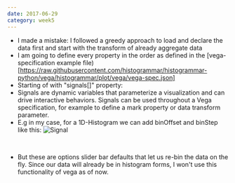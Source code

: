 ```yaml
---
date: 2017-06-29
category: week5
---
```

* I made a mistake: I followed a greedy approach to load and declare the data first and start with the transform of already aggregate data
* I am going to define every property in the order as defined in the [vega-specification example file)[https://raw.githubusercontent.com/histogrammar/histogrammar-python/vega/histogrammar/plot/vega/vega-spec.json]
* Starting of with "signals[]" property:
*  Signals are dynamic variables that parameterize a visualization and can drive interactive behaviors. Signals can be used throughout a Vega specification, for example to define a mark property or data transform parameter.
* E.g in my case, for a 1D-Histogram we can add binOffset and binStep like this:
![Signal]()
<br>

* But these are options slider bar defaults that let us re-bin the data on the fly. Since our data will already be in histogram forms, I won't use this functionality of vega as of now.
